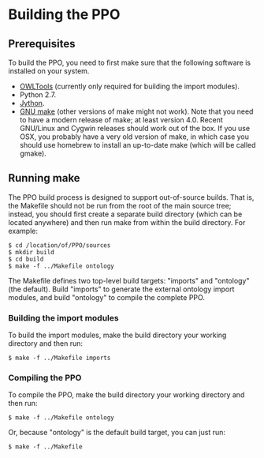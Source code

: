 # Building the PPO

## Prerequisites

To build the PPO, you need to first make sure that the following software is installed on your system.

* [OWLTools](https://github.com/owlcollab/owltools) (currently only required for building the import modules).
* Python 2.7.
* [Jython](http://www.jython.org/).
* [GNU make](https://www.gnu.org/software/make/) (other versions of make might not work).  Note that you need to have a modern release of make; at least version 4.0.  Recent GNU/Linux and Cygwin releases should work out of the box.  If you use OSX, you probably have a very old version of make, in which case you should use homebrew to install an up-to-date make (which will be called gmake).


## Running make

The PPO build process is designed to support out-of-source builds.  That is, the Makefile should not be run from the root of the main source tree; instead, you should first create a separate build directory (which can be located anywhere) and then run make from within the build directory.  For example:

```
$ cd /location/of/PPO/sources
$ mkdir build
$ cd build
$ make -f ../Makefile ontology
```

The Makefile defines two top-level build targets: "imports" and "ontology" (the default).  Build "imports" to generate the external ontology import modules, and build "ontology" to compile the complete PPO.


### Building the import modules

To build the import modules, make the build directory your working directory and then run:

```
$ make -f ../Makefile imports
```

### Compiling the PPO

To compile the PPO, make the build directory your working directory and then run:

```
$ make -f ../Makefile ontology
```

Or, because "ontology" is the default build target, you can just run:

```
$ make -f ../Makefile
```

